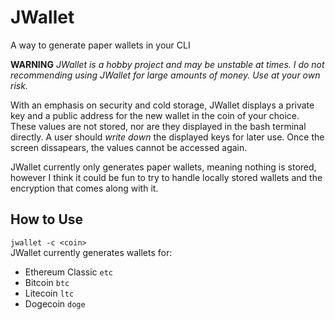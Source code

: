 # JWallet
A way to generate paper wallets in your CLI

**WARNING** *JWallet is a hobby project and may be unstable at times. I do not recommending using JWallet for large amounts of money. Use at your own risk.*

With an emphasis on security and cold storage, JWallet displays a private key 
and a public address for the new wallet in the coin of your choice. These values are not stored, nor are they displayed in the bash terminal directly. A user should *write down*
the displayed keys for later use. Once the screen dissapears, the values cannot 
be accessed again. 

JWallet currently only generates paper wallets, meaning nothing is stored, however
I think it could be fun to try to handle locally stored wallets and the
encryption that comes along with it.

## How to Use
`jwallet -c <coin>` <br>
JWallet currently generates wallets for:
- Ethereum Classic `etc`
- Bitcoin `btc`
- Litecoin `ltc`
- Dogecoin `doge`


